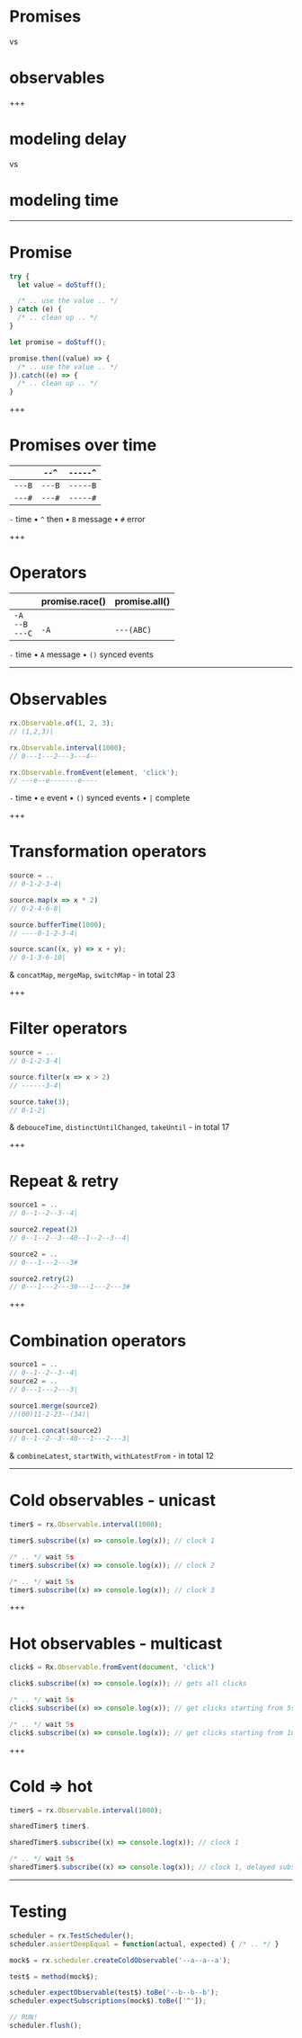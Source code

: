 # Promises

vs

# observables

+++

# modeling delay

vs

# modeling time

---

# Promise

```js
try {
  let value = doStuff();

  /* .. use the value .. */
} catch (e) {
  /* .. clean up .. */
}
```

```js
let promise = doStuff();

promise.then((value) => {
  /* .. use the value .. */
}).catch((e) => {
  /* .. clean up .. */
}
```

+++

# Promises over time

|        | `--^`  | `-----^` |
|--------|--------|----------|
| `---B` | `---B` | `-----B` |
| `---#` | `---#` | `-----#` |

`-` time • `^` then • `B` message • `#` error

+++

# Operators

|        | promise.race() | promise.all() |
|--------|--------|----------|
| `-A` <br /> `--B` <br /> `---C` | <br />  `-A` | <br />  `---(ABC)`  |

`-` time • `A` message • `()` synced events

---

# Observables

```js
rx.Observable.of(1, 2, 3);
// (1,2,3)|

rx.Observable.interval(1000);
// 0---1---2---3---4--

rx.Observable.fromEvent(element, 'click');
// ---e--e-------e----
```

`-` time • `e` event • `()` synced events • `|` complete


+++

# Transformation operators

```js
source = ..
// 0-1-2-3-4|

source.map(x => x * 2)
// 0-2-4-6-8|

source.bufferTime(1000);
// ----0-1-2-3-4|

source.scan((x, y) => x + y);
// 0-1-3-6-10|
```

& `concatMap`, `mergeMap`, `switchMap` - in total 23

+++

# Filter operators

```js
source = ..
// 0-1-2-3-4|

source.filter(x => x > 2)
// ------3-4|

source.take(3);
// 0-1-2|

```

& `debouceTime`, `distinctUntilChanged`, `takeUntil` - in total 17

+++

# Repeat & retry

```js
source1 = ..
// 0--1--2--3--4|

source2.repeat(2)
// 0--1--2--3--40--1--2--3--4|

source2 = ..
// 0---1---2---3#

source2.retry(2)
// 0---1---2---30---1---2---3#
```

+++

# Combination operators

```js
source1 = ..
// 0--1--2--3--4|
source2 = ..
// 0---1---2---3|

source1.merge(source2)
//(00)11-2-23--(34)|

source1.concat(source2)
// 0--1--2--3--40---1---2---3|
```

& `combineLatest`, `startWith`, `withLatestFrom` - in total 12

---

# Cold observables - unicast

```js
timer$ = rx.Observable.interval(1000);

timer$.subscribe((x) => console.log(x)); // clock 1

/* .. */ wait 5s
timer$.subscribe((x) => console.log(x)); // clock 2

/* .. */ wait 5s
timer$.subscribe((x) => console.log(x)); // clock 3
```

+++

# Hot observables - multicast

```js
click$ = Rx.Observable.fromEvent(document, 'click')

click$.subscribe((x) => console.log(x)); // gets all clicks

/* .. */ wait 5s
click$.subscribe((x) => console.log(x)); // get clicks starting from 5s

/* .. */ wait 5s
click$.subscribe((x) => console.log(x)); // get clicks starting from 10s
```

+++

# Cold => hot

```js
timer$ = rx.Observable.interval(1000);

sharedTimer$ timer$.

sharedTimer$.subscribe((x) => console.log(x)); // clock 1

/* .. */ wait 5s
sharedTimer$.subscribe((x) => console.log(x)); // clock 1, delayed subscription
```

---

# Testing

```js
scheduler = rx.TestScheduler();
scheduler.assertDeepEqual = function(actual, expected) { /* .. */ }

mock$ = rx.scheduler.createColdObservable('--a--a--a');

test$ = method(mock$);

scheduler.expectObservable(test$).toBe('--b--b--b');
scheduler.expectSubscriptions(mock$).toBe(['^']);

// RUN!
scheduler.flush();
```
